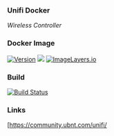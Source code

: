 ### Unifi Docker

*Wireless Controller*

### Docker Image

[![Version](https://images.microbadger.com/badges/version/stlouisn/unifi.svg)](https://microbadger.com/images/stlouisn/unifi "Get your own version badge on microbadger.com") [![](https://images.microbadger.com/badges/commit/stlouisn/unifi.svg)](https://microbadger.com/images/stlouisn/unifi "Get your own commit badge on microbadger.com") [![ImageLayers.io](https://images.microbadger.com/badges/image/stlouisn/unifi.svg)](https://microbadger.com/images/stlouisn/unifi "Get your own image badge on microbadger.com")

### Build

[![Build Status](https://travis-ci.org/stlouisn/unifi_docker.svg?branch=master)](https://travis-ci.org/stlouisn/unifi_docker)

### Links

[https://community.ubnt.com/unifi/
